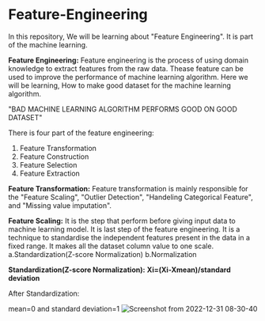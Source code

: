 # Feature-Engineering
In this repository, We will be learning about "Feature Engineering". It is part of the machine learning.

**Feature Engineering:** Feature engineering is the process of using domain knowledge to extract features from the raw data. Thease feature can be used to                          improve the performance of machine learning algorithm. Here we will be learning, How to make good dataset for the machine learning                          algorithm.

"BAD MACHINE LEARNING ALGORITHM PERFORMS GOOD ON GOOD DATASET"
                                    
There is four part of the feature engineering:
1. Feature Transformation
2. Feature Construction
3. Feature Selection
4. Feature Extraction

**Feature Transformation:** Feature transformation is mainly responsible for the "Feature Scaling", "Outlier Detection", "Handeling Categorical Feature", and "Missing value imputation".

**Feature Scaling:** It is the step that perform before giving input data to machine learning model. It is last step of the feature engineering. It is a technique to standardise the independent features present in the data in a fixed range. It makes all the dataset column value to one scale.
a.Standardization(Z-score Normalization)
b.Normalization

**Standardization(Z-score Normalization):** 
**Xi=(Xi-Xmean)/standard deviation**

After Standardization:

mean=0 and standard deviation=1
![Screenshot from 2022-12-31 08-30-40](https://user-images.githubusercontent.com/60688738/210122967-f4b64b67-ade8-48f5-82a2-ad2354edf865.png)





